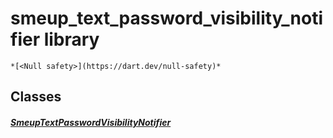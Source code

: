 


# smeup_text_password_visibility_notifier library






    *[<Null safety>](https://dart.dev/null-safety)*





## Classes

##### [SmeupTextPasswordVisibilityNotifier](../smeup_models_notifiers_smeup_text_password_visibility_notifier/SmeupTextPasswordVisibilityNotifier-class.md)



 















